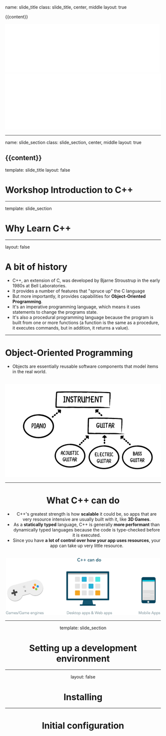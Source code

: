 name: slide_title
class: slide_title, center, middle
layout: true

{{content}}

<div class="slide_logos">
<img alt="nuieee-logo" src="res/NuIEEE_logo.png" width=500 height=157>
<img alt="cs-logo" src="res/computer-society-logo.svg">
</div>

---

name: slide_section
class: slide_section, center, middle
layout: true

{{content}}
---

template: slide_title
layout: false

# Workshop Introduction to C++

---

template: slide_section

# Why Learn C++

---

layout: false

# A bit of history

 - C++, an extension of C, was developed by Bjarne Stroustrup in the early 1980s at Bell Laboratories.
 - It provides a number of features that "spruce up" the C language
 - But more importantly, it provides capabilities for **Object-Oriented Programming**.
 - It's an imperative programming language, which means it uses statements to change the programs state.
 - It's also a procedural programming language because the program is built from one or more functions (a function is the same as a procedure, it executes commands, but in addition, it returns a value).

---

# Object-Oriented Programming

- Objects are essentially reusable software components that model items in the real world.
<br>
<div style="text-align: center;"><img src="res/cpp_oop.png" width="700"><div>

---

# What C++ can do

 - C++'s greatest strength is how **scalable** it could be, so apps that are very resource intensive are usually built with it, like **3D Games**.
 - As a **statically typed** language, C++ is generally **more performant** than dynamically typed languages because the code is type-checked before it is executed.
 - Since you have **a lot of control over how your app uses resources**, your app can take up very little resource.
<br>
<div style="text-align: center;"><img src="res/what_cpp_can_do.png" width="500" ></div>

---

template: slide_section

# Setting up a development environment

---

layout: false

# Installing 

---

# Initial configuration

